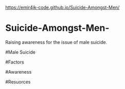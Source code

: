 https://emir4ik-code.github.io/Suicide-Amongst-Men/

# Suicide-Amongst-Men-
Raising awareness for the issue of male suicide. 


#Male Suicide





#Factors




#Awareness




#Resuorces
